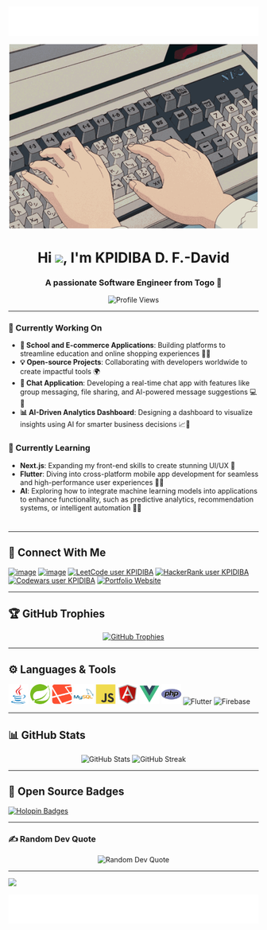 ![header](./images/header.svg)

<div align="center">
<img title="" src="./gifs/main.gif" alt="MasterHead" data-align="center">
</div>
<h1 align="center">Hi <img src="https://media.giphy.com/media/hvRJCLFzcasrR4ia7z/giphy.gif" width="25" width="25">, I'm KPIDIBA D. F.-David</h1>
<h3 align="center">A passionate Software Engineer from Togo 🚀</h3>

<div align="center">
  <img src="https://komarev.com/ghpvc/?username=kpidiba&style=flat-square&color=blue" alt="Profile Views" />
</div>

---

### 🔭 Currently Working On

- **🌟 School and E-commerce Applications**: Building platforms to streamline education and online shopping experiences 🏫🛒
- **💡 Open-source Projects**: Collaborating with developers worldwide to create impactful tools 🌍
- **💬 Chat Application**: Developing a real-time chat app with features like group messaging, file sharing, and AI-powered message suggestions 💻📱
- **📊 AI-Driven Analytics Dashboard**: Designing a dashboard to visualize insights using AI for smarter business decisions 📈🤖

### 🌱 Currently Learning

- **Next.js**: Expanding my front-end skills to create stunning UI/UX 🚀
- **Flutter**: Diving into cross-platform mobile app development for seamless and high-performance user experiences 📱✨
- **AI**: Exploring how to integrate machine learning models into applications to enhance functionality, such as predictive analytics, recommendation systems, or intelligent automation 🤖💡

# 

---

## 📱 Connect With Me

<div align="left">

  [![image](https://img.shields.io/badge/LinkedIn-0077B5?style=for-the-badge&logo=linkedin&logoColor=white)](https://www.linkedin.com/in/david-kpidiba-3071601a4/)
 [![image](https://img.shields.io/badge/Gmail-D14836?style=for-the-badge&logo=gmail&logoColor=white)](mailto:kpidibadavid1@gmail.com)
[![LeetCode user KPIDIBA](https://img.shields.io/badge/dynamic/json?style=for-the-badge&labelColor=black&color=%23ffa116&label=Solved&query=solvedOverTotal&url=https%3A%2F%2Fleetcode-badge.vercel.app%2Fapi%2Fusers%2Fjeturgavli&logo=leetcode&logoColor=yellow)](https://leetcode.com/kpidiba/)
  [![HackerRank user KPIDIBA](https://img.shields.io/badge/HackerRank-Profile-blue?logo=hackerrank)](https://www.hackerrank.com/kpidibadavid1)
[![Codewars user KPIDIBA](https://www.codewars.com/users/kpidiba/badges/small)](https://www.codewars.com/users/kpidiba)
[![Portfolio Website](https://img.shields.io/badge/Portfolio-Website-blue?style=flat-square&logo=internet-explorer)](#)

</div>

</div>

---

## 🏆 GitHub Trophies

<p align="center">
  <a href="https://github.com/ryo-ma/github-profile-trophy"><img src="https://github-profile-trophy.vercel.app/?username=kpidiba&theme=radical&row=1&column=7" alt="GitHub Trophies" /></a>
</p>

---

## ⚙️ Languages & Tools

<p>
  <img src="https://raw.githubusercontent.com/devicons/devicon/master/icons/java/java-original.svg" alt="Java" width="40" height="40" />
  <img src="https://raw.githubusercontent.com/devicons/devicon/master/icons/spring/spring-original.svg" alt="Spring" width="40" height="40" />
  <img src="https://raw.githubusercontent.com/devicons/devicon/master/icons/laravel/laravel-plain.svg" alt="Laravel" width="40" height="40" />
  <img src="https://raw.githubusercontent.com/devicons/devicon/master/icons/mysql/mysql-original-wordmark.svg" alt="MySQL" width="40" height="40" />
  <img src="https://raw.githubusercontent.com/devicons/devicon/master/icons/javascript/javascript-original.svg" alt="JavaScript" width="40" height="40" />
  <img src="https://raw.githubusercontent.com/devicons/devicon/master/icons/angularjs/angularjs-original.svg" alt="Angular" width="40" height="40" />
  <img src="https://raw.githubusercontent.com/devicons/devicon/master/icons/vuejs/vuejs-original.svg" alt="Vue.js" width="40" height="40" />
  <img src="https://raw.githubusercontent.com/devicons/devicon/master/icons/php/php-original.svg" alt="PHP" width="40" height="40" />
  <img src="https://cdn.jsdelivr.net/gh/devicons/devicon/icons/flutter/flutter-original.svg" alt="Flutter" width="40" height="40" />
  <img src="https://cdn.jsdelivr.net/gh/devicons/devicon/icons/firebase/firebase-plain.svg" alt="Firebase" width="40" height="40" />
</p>

---

## 📊 GitHub Stats

<div align="center">
  <img height="160em" align="center" src="https://github-readme-stats.vercel.app/api?username=kpidiba&show_icons=true&theme=tokyonight" alt="GitHub Stats" />
  <img height="160em" align="center" src="https://github-readme-streak-stats.herokuapp.com/?user=kpidiba&theme=tokyonight" alt="GitHub Streak"  />
</div>

---

## 🌟 Open Source Badges

<a href="https://www.holopin.io/@kpidiba">
  <img src="https://holopin.me/kpidiba" alt="Holopin Badges" />
</a>

---

### ✍️ Random Dev Quote

<div align="center">
  <img src="https://quotes-github-readme.vercel.app/api?type=vertical&theme=radical" alt="Random Dev Quote" />
</div>

---

![](https://github.com/kpidiba/snk/raw/output/github-contribution-grid-snake.svg)

<img title="" src="./images/footer.svg" alt="">
